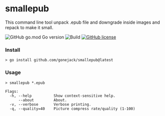 # smallepub
This command line tool unpack .epub file and downgrade inside images and repack to make it small.

![GitHub go.mod Go version](https://img.shields.io/github/go-mod/go-version/gonejack/smallepub)
![Build](https://github.com/gonejack/smallepub/actions/workflows/go.yml/badge.svg)
[![GitHub license](https://img.shields.io/github/license/gonejack/smallepub.svg?color=blue)](LICENSE)

### Install
```shell
> go install github.com/gonejack/smallepub@latest
```

### Usage
```shell
> smallepub *.epub
```
```
Flags:
  -h, --help          Show context-sensitive help.
      --about         About.
  -v, --verbose       Verbose printing.
  -q, --quality=40    Picture compress rate/quality (1-100)
```
